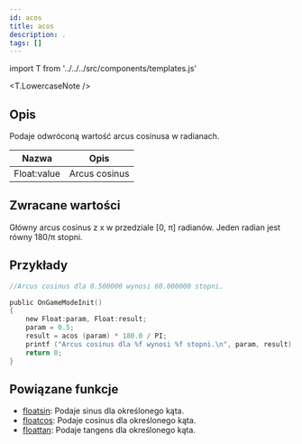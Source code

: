```yaml
---
id: acos
title: acos
description: .
tags: []
---
```


import T from '../../../src/components/templates.js'

<T.LowercaseNote />

## Opis

Podaje odwróconą wartość arcus cosinusa w radianach.

| Nazwa       | Opis          |
| ----------- | ------------- |
| Float:value | Arcus cosinus |

## Zwracane wartości

Główny arcus cosinus z x w przedziale [0, π] radianów. Jeden radian jest równy 180/π stopni.

## Przykłady

```c
//Arcus cosinus dla 0.500000 wynosi 60.000000 stopni.

public OnGameModeInit()
{
    new Float:param, Float:result;
    param = 0.5;
    result = acos (param) * 180.0 / PI;
    printf ("Arcus cosinus dla %f wynosi %f stopni.\n", param, result);
    return 0;
}
```

## Powiązane funkcje

- [floatsin](floatsin.md): Podaje sinus dla określonego kąta.
- [floatcos](floatcos.md): Podaje cosinus dla określonego kąta.
- [floattan](floattan.md): Podaje tangens dla określonego kąta.
